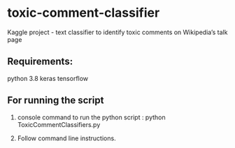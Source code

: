 # toxic-comment-classifier
Kaggle project - text classifier to identify toxic comments on Wikipedia’s talk page

## Requirements:
python 3.8
keras
tensorflow

## For running the script
1. console command to run the python script :
	python ToxicCommentClassifiers.py

2. Follow command line instructions.
